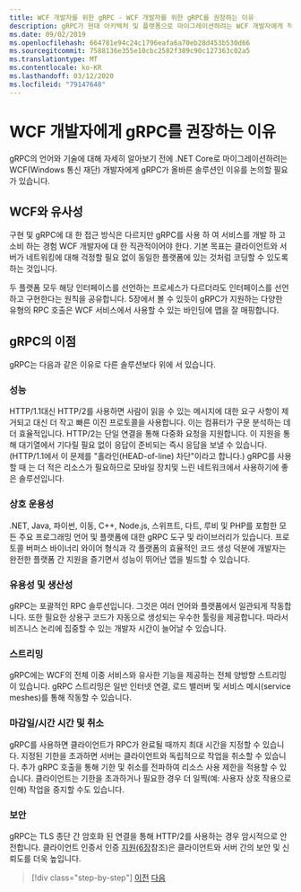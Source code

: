 ```yaml
---
title: WCF 개발자를 위한 gRPC - WCF 개발자를 위한 gRPC를 권장하는 이유
description: gRPC가 현대 아키텍처 및 플랫폼으로 마이그레이션하려는 WCF 개발자에게 적합한 이유에 대해 설명합니다.
ms.date: 09/02/2019
ms.openlocfilehash: 664781e94c24c1796eafa6a70eb28d453b530d66
ms.sourcegitcommit: 7588136e355e10cbc2582f389c90c127363c02a5
ms.translationtype: MT
ms.contentlocale: ko-KR
ms.lasthandoff: 03/12/2020
ms.locfileid: "79147648"
---
```

# <a name="why-we-recommend-grpc-for-wcf-developers"></a>WCF 개발자에게 gRPC를 권장하는 이유

gRPC의 언어와 기술에 대해 자세히 알아보기 전에 .NET Core로 마이그레이션하려는 WCF(Windows 통신 재단) 개발자에게 gRPC가 올바른 솔루션인 이유를 논의할 필요가 있습니다.

## <a name="similarity-to-wcf"></a>WCF와 유사성

구현 및 gRPC에 대 한 접근 방식은 다르지만 gRPC를 사용 하 여 서비스를 개발 하 고 소비 하는 경험 WCF 개발자에 대 한 직관적이어야 한다. 기본 목표는 클라이언트와 서버가 네트워킹에 대해 걱정할 필요 없이 동일한 플랫폼에 있는 것처럼 코딩할 수 있도록 하는 것입니다.

두 플랫폼 모두 해당 인터페이스를 선언하는 프로세스가 다르더라도 인터페이스를 선언하고 구현한다는 원칙을 공유합니다. 5장에서 볼 수 있듯이 gRPC가 지원하는 다양한 유형의 RPC 호출은 WCF 서비스에서 사용할 수 있는 바인딩에 맵을 잘 매핑합니다.

## <a name="benefits-of-grpc"></a>gRPC의 이점

gRPC는 다음과 같은 이유로 다른 솔루션보다 위에 서 있습니다.

### <a name="performance"></a>성능

HTTP/1.1대신 HTTP/2를 사용하면 사람이 읽을 수 있는 메시지에 대한 요구 사항이 제거되고 대신 더 작고 빠른 이진 프로토콜을 사용합니다. 이는 컴퓨터가 구문 분석하는 데 더 효율적입니다. HTTP/2는 단일 연결을 통해 다중화 요청을 지원합니다. 이 지원을 통해 대기열에서 기다릴 필요 없이 응답이 준비되는 즉시 응답을 보낼 수 있습니다. (HTTP/1.1에서 이 문제를 "홀라인(HEAD-of-line) 차단"이라고 합니다.) gRPC를 사용할 때 는 더 적은 리소스가 필요하므로 모바일 장치및 느린 네트워크에서 사용하기에 좋은 솔루션입니다.

### <a name="interoperability"></a>상호 운용성

.NET, Java, 파이썬, 이동, C++, Node.js, 스위프트, 다트, 루비 및 PHP를 포함한 모든 주요 프로그래밍 언어 및 플랫폼에 대한 gRPC 도구 및 라이브러리가 있습니다. 프로토콜 버퍼스 바이너리 와이어 형식과 각 플랫폼의 효율적인 코드 생성 덕분에 개발자는 완전한 플랫폼 간 지원을 즐기면서 성능이 뛰어난 앱을 빌드할 수 있습니다.

### <a name="usability-and-productivity"></a>유용성 및 생산성

gRPC는 포괄적인 RPC 솔루션입니다. 그것은 여러 언어와 플랫폼에서 일관되게 작동합니다. 또한 필요한 상용구 코드가 자동으로 생성되는 우수한 툴링을 제공합니다. 따라서 비즈니스 논리에 집중할 수 있는 개발자 시간이 늘어날 수 있습니다.

### <a name="streaming"></a>스트리밍

gRPC에는 WCF의 전체 이중 서비스와 유사한 기능을 제공하는 전체 양방향 스트리밍이 있습니다. gRPC 스트리밍은 일반 인터넷 연결, 로드 밸러버 및 서비스 메시(service meshes)를 통해 작동할 수 있습니다.

### <a name="deadlinetimeouts-and-cancellation"></a>마감일/시간 시간 및 취소

gRPC를 사용하면 클라이언트가 RPC가 완료될 때까지 최대 시간을 지정할 수 있습니다. 지정된 기한을 초과하면 서버는 클라이언트와 독립적으로 작업을 취소할 수 있습니다. 추가 gRPC 호출을 통해 기한 및 취소를 전파하여 리소스 사용 제한을 적용할 수 있습니다. 클라이언트는 기한을 초과하거나 필요한 경우 더 일찍(예: 사용자 상호 작용으로 인해) 작업을 중지할 수도 있습니다.

### <a name="security"></a>보안

gRPC는 TLS 종단 간 암호화 된 연결을 통해 HTTP/2를 사용하는 경우 암시적으로 안전합니다. 클라이언트 인증서 인증 [지원(6장](security.md)참조)은 클라이언트와 서버 간의 보안 및 신뢰도를 더욱 높입니다.

>[!div class="step-by-step"]
>[이전](network-protocols.md)
>[다음](protocol-buffers.md)
